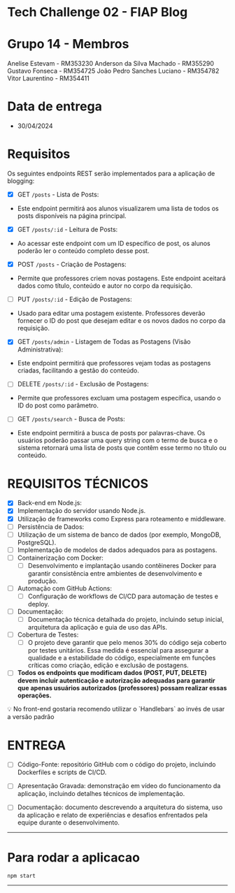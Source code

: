 # Tech Challenge 02 - FIAP Blog


# Grupo 14 - Membros
Anelise Estevam     - RM353230
Anderson da Silva Machado    - RM355290
Gustavo Fonseca    - RM354725
João Pedro Sanches Luciano    - RM354782
Vitor Laurentino    - RM354411

# Data de entrega

- 30/04/2024

# Requisitos

Os seguintes endpoints REST serão implementados para a aplicação de blogging:

- [x]  GET `/posts` - Lista de Posts:
- Este endpoint permitirá aos alunos visualizarem uma lista de todos os posts disponíveis na página principal.
- [x]  GET `/posts/:id` - Leitura de Posts:
- Ao acessar este endpoint com um ID específico de post, os alunos poderão ler o conteúdo completo desse post.
- [x]  POST `/posts` - Criação de Postagens:
- Permite que professores criem novas postagens. Este endpoint aceitará dados como título, conteúdo e autor no corpo da requisição.
- [ ]  PUT `/posts/:id` - Edição de Postagens:
- Usado para editar uma postagem existente. Professores deverão fornecer o ID do post que desejam editar e os novos dados no corpo da requisição.
- [x]  GET `/posts/admin` - Listagem de Todas as Postagens (Visão Administrativa):
- Este endpoint permitirá que professores vejam todas as postagens criadas, facilitando a gestão do conteúdo.
- [ ]  DELETE `/posts/:id` - Exclusão de Postagens:
- Permite que professores excluam uma postagem específica, usando o ID do post como parâmetro.
- [ ]  GET `/posts/search` - Busca de Posts:
- Este endpoint permitirá a busca de posts por palavras-chave. Os usuários poderão passar uma query string com o termo de busca e o sistema retornará uma lista de posts que contêm esse termo no título ou conteúdo.

# REQUISITOS TÉCNICOS

- [x]  Back-end em Node.js:
- [x]  Implementação do servidor usando Node.js.
- [x]  Utilização de frameworks como Express para roteamento e middleware.
- [ ]  Persistência de Dados:
- [ ]  Utilização de um sistema de banco de dados (por exemplo, MongoDB, PostgreSQL).
- [ ]  Implementação de modelos de dados adequados para as postagens.
- [ ]  Containerização com Docker:
    - [ ]  Desenvolvimento e implantação usando contêineres Docker para garantir consistência entre ambientes de desenvolvimento e produção.
- [ ]  Automação com GitHub Actions:
    - [ ]  Configuração de workflows de CI/CD para automação de testes e deploy.
- [ ]  Documentação:
    - [ ]  Documentação técnica detalhada do projeto, incluindo setup inicial, arquitetura da aplicação e guia de uso das APIs.
- [ ]  Cobertura de Testes:
    - [ ]  O projeto deve garantir que pelo menos 30% do código seja coberto por testes unitários. Essa medida é essencial para assegurar a qualidade e a estabilidade do código, especialmente em funções críticas como criação, edição e exclusão de postagens.
- [ ]  **Todos os endpoints que modificam dados (POST, PUT, DELETE) devem incluir autenticação e autorização adequadas para garantir que apenas usuários autorizados (professores) possam realizar essas operações.**

<aside>
💡 No front-end gostaria recomendo utilizar o `Handlebars` ao invés de usar a versão padrão
</aside>

# **ENTREGA**

- [ ]  Código-Fonte: repositório GitHub com o código do projeto, incluindo Dockerfiles e scripts de CI/CD.
- [ ]  Apresentação Gravada: demonstração em vídeo do funcionamento da aplicação, incluindo detalhes técnicos de implementação.
- [ ]  Documentação: documento descrevendo a arquitetura do sistema, uso da aplicação e relato de experiências e desafios enfrentados pela equipe durante o desenvolvimento.


--- 

# Para rodar a aplicacao

```
npm start
```

--- 
